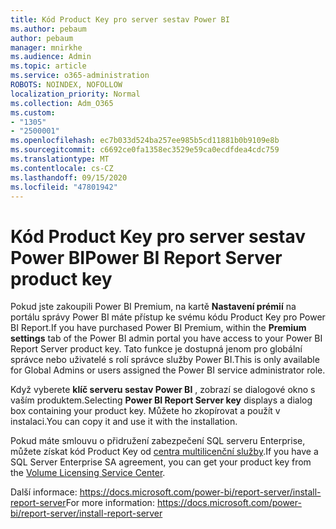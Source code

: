 ```yaml
---
title: Kód Product Key pro server sestav Power BI
ms.author: pebaum
author: pebaum
manager: mnirkhe
ms.audience: Admin
ms.topic: article
ms.service: o365-administration
ROBOTS: NOINDEX, NOFOLLOW
localization_priority: Normal
ms.collection: Adm_O365
ms.custom:
- "1305"
- "2500001"
ms.openlocfilehash: ec7b033d524ba257ee985b5cd11881b0b9109e8b
ms.sourcegitcommit: c6692ce0fa1358ec3529e59ca0ecdfdea4cdc759
ms.translationtype: MT
ms.contentlocale: cs-CZ
ms.lasthandoff: 09/15/2020
ms.locfileid: "47801942"
---
```

# <a name="power-bi-report-server-product-key"></a><span data-ttu-id="66cbe-102">Kód Product Key pro server sestav Power BI</span><span class="sxs-lookup"><span data-stu-id="66cbe-102">Power BI Report Server product key</span></span>

<span data-ttu-id="66cbe-103">Pokud jste zakoupili Power BI Premium, na kartě **Nastavení prémií** na portálu správy Power BI máte přístup ke svému kódu Product Key pro Power BI Report.</span><span class="sxs-lookup"><span data-stu-id="66cbe-103">If you have purchased Power BI Premium, within the **Premium settings** tab of the Power BI admin portal you have access to your Power BI Report Server product key.</span></span> <span data-ttu-id="66cbe-104">Tato funkce je dostupná jenom pro globální správce nebo uživatelé s rolí správce služby Power BI.</span><span class="sxs-lookup"><span data-stu-id="66cbe-104">This is only available for Global Admins or users assigned the Power BI service administrator role.</span></span>

<span data-ttu-id="66cbe-105">Když vyberete **klíč serveru sestav Power BI** , zobrazí se dialogové okno s vaším produktem.</span><span class="sxs-lookup"><span data-stu-id="66cbe-105">Selecting **Power BI Report Server key** displays a dialog box containing your product key.</span></span> <span data-ttu-id="66cbe-106">Můžete ho zkopírovat a použít v instalaci.</span><span class="sxs-lookup"><span data-stu-id="66cbe-106">You can copy it and use it with the installation.</span></span>

<span data-ttu-id="66cbe-107">Pokud máte smlouvu o přidružení zabezpečení SQL serveru Enterprise, můžete získat kód Product Key od [centra multilicenční služby](https://www.microsoft.com/Licensing/servicecenter/).</span><span class="sxs-lookup"><span data-stu-id="66cbe-107">If you have a SQL Server Enterprise SA agreement, you can get your product key from the [Volume Licensing Service Center](https://www.microsoft.com/Licensing/servicecenter/).</span></span>

<span data-ttu-id="66cbe-108">Další informace: https://docs.microsoft.com/power-bi/report-server/install-report-server</span><span class="sxs-lookup"><span data-stu-id="66cbe-108">For more information: https://docs.microsoft.com/power-bi/report-server/install-report-server</span></span>
